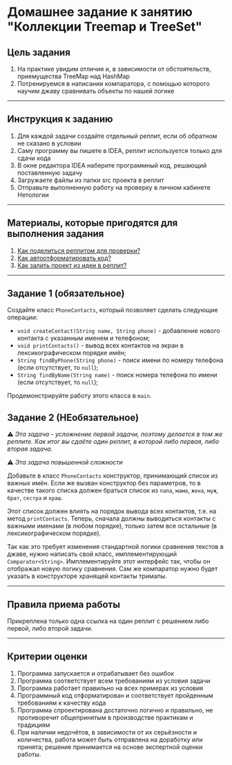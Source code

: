 # Домашнее задание к занятию "Коллекции Treemap и TreeSet"

## Цель задания

1. На практике увидим отличия и, в зависимости от обстоятельств, приемущества TreeMap над HashMap
2. Потренируемся в написании компаратора, с помощью которого научим джаву сравнивать объекты по нашей логике

------

## Инструкция к заданию

1. Для каждой задачи создайте отдельный реплит, если об обратном не сказано в условии
1. Саму программу вы пишете в IDEA, реплит используется только для сдачи кода
3. В окне редактора IDEA наберите программный код, решающий поставленную задачу
5. Загружаете файлы из папки src проекта в реплит
6. Отправьте выполненную работу на проверку в личном кабинете Нетологии

------

## Материалы, которые пригодятся для выполнения задания

1. [Как поделиться реплитом для проверки?](https://github.com/netology-code/java2-homeworks/blob/main/QA_ReplitShare.md)
2. [Как автоотформатировать код?](https://github.com/netology-code/java2-homeworks/blob/main/QA_Format.md)
3. [Как залить проект из идеи в реплит?](https://github.com/netology-code/java2-homeworks/blob/main/QA_ReplitUpload.md)

------

## Задание 1 (обязательное)

Создайте класс `PhoneContacts`, который позволяет сделать следующие операции:
* `void createContact(String name, String phone)` - добавление нового контакта с указанным именем и телефоном;
* `void printContacts()` - вывод всех контактов на экран в лексикографическом порядке имён;
* `String findByPhone(String phone)` - поиск имени по номеру телефона (если отсутствует, то `null`);
* `String findByName(String name)` - поиск номера телефона по имени (если отсутствует, то `null`);

Продемонстрируйте работу этого класса в `main`.

## Задание 2 (НЕобязательное)

:warning: _Эта задача - усложнение первой задачи, поэтому делается в том же реплите. Как итог вы сдаёте один реплит, в которой либо первая, либо вторая задача._

:warning: _Эта задача повышенной сложности_

Добавьте в класс `PhoneContacts` конструктор, принимающий список из важных имён.
Если же вызван конструктор без параметров, то в качестве такого списка должен браться список из `папа`, `мама`, `жена`, `муж`, `брат`, `сестра` и `краш`.

Этот список должен влиять на порядок вывода всех контактов, т.е. на метод `printContacts`. 
Теперь, сначала должны выводиться контакты с важными именами (в любом порядке), только затем все остальные (в лексикографическом порядке).

Так как это требует изменения стандартной логики сравнения текстов в джаве, нужно написать свой класс, имплементирующий `Comparator<String>`.
Имплементируйте этот интерфейс так, чтобы он отображал новую логику сравнения.
Сам же компаратор нужно будет указать в конструкторе хранящей контакты тримапы.

------

## Правила приема работы

Прикреплена только одна ссылка на один реплит с решением либо первой, либо второй задачи.

------

## Критерии оценки

1. Программа запускается и отрабатывает без ошибок
2. Программа соответствует всем требованиям из условия задачи
3. Программа работает правильно на всех примерах из условия
4. Программный код отформатирован и соответствует пройденным требованиям к качеству кода
5. Программа спроектирована достаточно логично и правильно, не противоречит общепринятым в производстве практикам и традициям
6. При наличии недочётов, в зависимости от их серьёзности и количества, работа может быть отправлена на доработку или принята; решение принимается на основе экспертной оценки работы.
